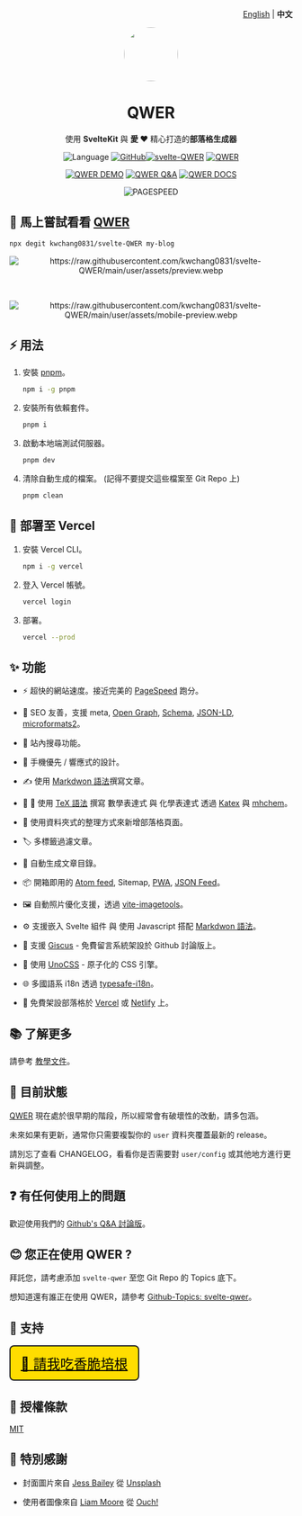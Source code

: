 <p align="right"><a href="README.md">English</a> | <strong>中文</strong></p>

<p align="center">
<a href="https://svelte-qwer.vercel.app/" target="_blank"><img src=https://raw.githubusercontent.com/kwchang0831/svelte-QWER/main/user/assets/avatar.png width=96 hieght=96 style="border-radius: 9999px; object-fit: cover;" /></a>
</p>

<h1 align="center">QWER</h1>

<p align="center">
使用 <b>SvelteKit</b> 與 <b>愛 ❤</b> 精心打造的<b>部落格生成器</b>
</p>

<p align="center"><img src="https://img.shields.io/github/languages/top/kwchang0831/svelte-QWER?color=%23ff3e00&logo=Svelte" alt="Language" />
<a href="https://github.com/kwchang0831/svelte-QWER/blob/main/LICENSE"><img alt="GitHub" src="https://img.shields.io/github/license/kwchang0831/svelte-QWER" alt="License"></a><a href="https://github.com/kwchang0831/svelte-QWER/blob/main/CHANGELOG.md"><img src="https://img.shields.io/badge/更新日誌-svelte--QWER-lightgreen?logo=Keep a Changelog" alt="svelte-QWER"></a>
<a href="https://github.com/kwchang0831/svelte-QWER/blob/main/QWER/CHANGELOG.md"><img src="https://img.shields.io/badge/更新日誌-QWER-lightgreen?logo=Keep a Changelog" alt="QWER"></a></p>

<p align="center">
<a href="https://svelte-qwer.vercel.app/"><img src="https://img.shields.io/badge/🚀 示範網站-Vercel-informational?style=for-the-badge" alt="QWER DEMO"></a>
<a href="https://github.com/kwchang0831/svelte-QWER/discussions/categories/q-a"><img src="https://img.shields.io/badge/💬 討論版-Q&A-informational?style=for-the-badge" alt="QWER Q&A"></a>
<a href="https://docs-svelte-qwer.vercel.app/"><img src="https://img.shields.io/badge/📝 使用教學-DOCS-informational?style=for-the-badge" alt="QWER DOCS"></a>
</p>

<p align="center"><img style="float:middle" width="auto" alt="PAGESPEED" src="https://raw.githubusercontent.com/gist/kwchang0831/acd18fa5e12de9be28a34617beffe5de/raw/metrics.pagespeed.svg"></p>

## 🎉 馬上嘗試看看 [QWER](https://github.com/kwchang0831/svelte-QWER/)

```bash
npx degit kwchang0831/svelte-QWER my-blog
```

<p align="center"><img src="https://raw.githubusercontent.com/kwchang0831/svelte-QWER/main/user/assets/preview.webp" alt="https://raw.githubusercontent.com/kwchang0831/svelte-QWER/main/user/assets/preview.webp" /></p>
<br/>
<p align="center"><img src="https://raw.githubusercontent.com/kwchang0831/svelte-QWER/main/user/assets/mobile-preview.webp" alt="https://raw.githubusercontent.com/kwchang0831/svelte-QWER/main/user/assets/mobile-preview.webp" /></p>

## ⚡️ 用法

1. 安裝 [pnpm](https://github.com/pnpm/pnpm)。

   ```bash
   npm i -g pnpm
   ```

1. 安裝所有依賴套件。

   ```bash
   pnpm i
   ```

1. 啟動本地端測試伺服器。

   ```bash
   pnpm dev
   ```

1. 清除自動生成的檔案。 (記得不要提交這些檔案至 Git Repo 上)

   ```bash
   pnpm clean
   ```

## 🚀 部署至 Vercel

1. 安裝 Vercel CLI。

   ```bash
   npm i -g vercel
   ```

1. 登入 Vercel 帳號。

   ```bash
   vercel login
   ```

1. 部署。

   ```bash
   vercel --prod
   ```

## ✨ 功能

- ⚡ 超快的網站速度。接近完美的 [PageSpeed](https://pagespeed.web.dev/) 跑分。

- 🤗 SEO 友善，支援 meta, [Open Graph](https://ogp.me/), [Schema](https://schema.org/), [JSON-LD](https://json-ld.org/), [microformats2](https://indieweb.org/microformats2)。

- 🔎 站內搜尋功能。

- 📱 手機優先 / 響應式的設計。

- ✍️ 使用 [Markdwon 語法](https://www.markdownguide.org/basic-syntax/)撰寫文章。

- 🧮 🧪 使用 [TeX 語法](https://www.math.brown.edu/johsilve/ReferenceCards/TeXRefCard.v1.5.pdf) 撰寫 數學表達式 與 化學表達式 透過 [Katex](https://katex.org/) 與 [mhchem](https://mhchem.github.io/MathJax-mhchem/)。

- 📁 使用資料夾式的整理方式來新增部落格頁面。

- 🏷️ 多標籤過濾文章。

- 📄 自動生成文章目錄。

- 📦 開箱即用的 [Atom feed](https://validator.w3.org/feed/docs/atom.html), Sitemap, [PWA](https://web.dev/progressive-web-apps/), [JSON Feed](https://www.jsonfeed.org/)。

- 🖼️ 自動照片優化支援，透過 [vite-imagetools](https://github.com/JonasKruckenberg/imagetools)。

- ⚙️ 支援嵌入 Svelte 組件 與 使用 Javascript 搭配 [Markdwon 語法](https://www.markdownguide.org/basic-syntax/)。

- 💬 支援 [Giscus](https://github.com/giscus/giscus) - 免費留言系統架設於 Github 討論版上。

- 💄 使用 [UnoCSS](https://github.com/unocss/unocss) - 原子化的 CSS 引擎。

- 🌐 多國語系 i18n 透過 [typesafe-i18n](https://github.com/ivanhofer/typesafe-i18n)。

- 🚀 免費架設部落格於 [Vercel](https://vercel.com/) 或 [Netlify](https://Netlify.com/) 上。

## 📚 了解更多

請參考 [教學文件](https://docs-svelte-qwer.vercel.app/)。

## 👷 目前狀態

[QWER](https://github.com/kwchang0831/svelte-QWER) 現在處於很早期的階段，所以經常會有破壞性的改動，請多包涵。

未來如果有更新，通常你只需要複製你的 `user` 資料夾覆蓋最新的 release。

請別忘了查看 CHANGELOG，看看你是否需要對 `user/config` 或其他地方進行更新與調整。

## ❓ 有任何使用上的問題

歡迎使用我們的 [Github's Q&A 討論版](https://github.com/kwchang0831/svelte-QWER/discussions/categories/q-a)。

## 😊 您正在使用 QWER ?

拜託您，請考慮添加 `svelte-qwer` 至您 Git Repo 的 Topics 底下。

想知道還有誰正在使用 QWER，請參考 [Github-Topics: svelte-qwer](https://github.com/topics/svelte-qwer)。

## 🎉 支持

<div class="flex" style="display:inline-block; font-size: 24px; --un-bg-opacity: 1; background-color: rgba(255, 221, 0); border-radius: 0.5rem; padding: 12px 18px; border: 2px solid;">
<a class="flex"  href="https://www.buymeacoffee.com/kwchang0831" style="color: black;" >
<span>🥓</span>
<span>請我吃香脆培根</span>
</a>
</div>

## 📝 授權條款

[MIT](https://github.com/kwchang0831/svelte-QWER/blob/main/LICENSE)

## 🙏 特別感謝

- 封面圖片來自 <a href="https://unsplash.com/@jessbaileydesigns?utm_source=unsplash&utm_medium=referral&utm_content=creditCopyText">Jess Bailey</a> 從 <a href="https://unsplash.com/s/photos/note?utm_source=unsplash&utm_medium=referral&utm_content=creditCopyText">Unsplash</a>

- 使用者圖像來自 <a href="https://icons8.com/illustrations/author/GrbQqWBEhaDS">Liam Moore</a> 從 <a href="https://icons8.com/illustrations">Ouch!</a>

